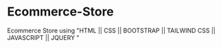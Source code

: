 # Ecommerce-Store
Ecommerce Store using "HTML || CSS || BOOTSTRAP || TAILWIND CSS || JAVASCRIPT || JQUERY "
